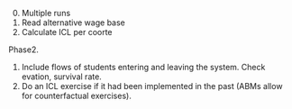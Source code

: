 0. Multiple runs
1. Read alternative wage base
2. Calculate ICL per coorte

Phase2.
1. Include flows of students entering and leaving the system. Check evation, survival rate. 
2. Do an ICL exercise if it had been implemented in the past (ABMs allow for counterfactual exercises). 
